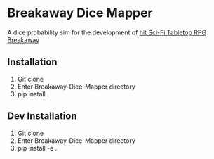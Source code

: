 # Breakaway Dice Mapper
A dice probability sim for the development of [hit Sci-Fi Tabletop RPG Breakaway](http://www.breakaway.pub/)

## Installation
1. Git clone
2. Enter Breakaway-Dice-Mapper directory
3. pip install .

## Dev Installation
1. Git clone
2. Enter Breakaway-Dice-Mapper directory
3. pip install -e .